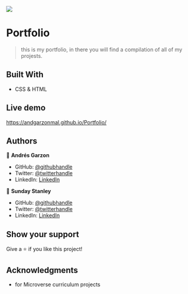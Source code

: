 ![](https://img.shields.io/badge/Microverse-blueviolet)

# Portfolio

> this is my portfolio, in there you will find a compilation of all of my projests.


## Built With

- CSS & HTML

## Live demo

https://andgarzonmal.github.io/Portfolio/

## Authors

👤 **Andrés Garzon**

- GitHub: [@githubhandle](https://github.com/andgarzonmal)
- Twitter: [@twitterhandle](https://twitter.com/twitterhandle)
- LinkedIn: [LinkedIn](https://www.linkedin.com/in/andres-garzon-maldonado-951a2a180/)


👤 **Sunday Stanley**

- GitHub: [@githubhandle](https://github.com/idungstanley)
- Twitter: [@twitterhandle](https://twitter.com/twitterhandle)
- LinkedIn: [LinkedIn](https://linkedin.com/in/sundaystanley56)

## Show your support

Give a ⭐️ if you like this project!

## Acknowledgments

- for Microverse curriculum projects

